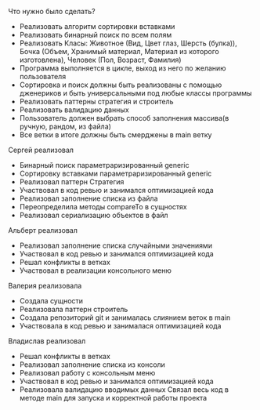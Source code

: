 Что нужно было сделать?
- Реализовать алгоритм сортировки вставками
- Реализовать бинарный поиск по всем полям
- Реализовать Класы: Животное (Вид, Цвет глаз, Шерсть (булка)), Бочка (Объем, Хранимый материал, Материал из которого изготовлена), Человек (Пол, Возраст, Фамилия)
- Программа выполняется в цикле, выход из него по желанию пользователя
- Сортировка и поиск должны быть реализованы с помощью дженериков и быть универсальными под любые классы программы
- Реализовать паттерны стратегия и строитель
- Реализовать валидацию данных
- Пользователь должен выбрать способ заполнения массива(в ручную, рандом, из файла)
- Все ветки в итоге должны быть смерджены в main ветку

Сергей реализовал
- Бинарный поиск параметраризированный generic
- Сортировку вставками параметраризированный generic
- Реализовал паттерн Стратегия
- Участвовал в код ревью и занимался оптимизацией кода
- Реализовал заполнение списка из файла
- Переопределила методы compareTo в сущностях
- Реализовал сериализацию объектов в файл

Альберт реализовал
- Реализовал заполнение списка случайными значениями
- Участвовал в код ревью и занимался оптимизацией кода
- Решал конфликты в ветках
- Участвовал в реализации консольного меню

Валерия реализовала
- Создала сущности
- Реализовала паттерн строитель
- Создала репозиторий git и занималась слиянием веток в main
- Участвовала в код ревью и занималася оптимизацией кода

Владислав реализовал
- Решал конфликты в ветках
- Реализовал заполнение списка из консоли
- Реализовал работу с консольным меню
- Участвовал в код ревью и занимался оптимизацией кода
- Реализовала валидацию вводимых данных
	Связал весь код в методе main для запуска и корректной работы проекта
